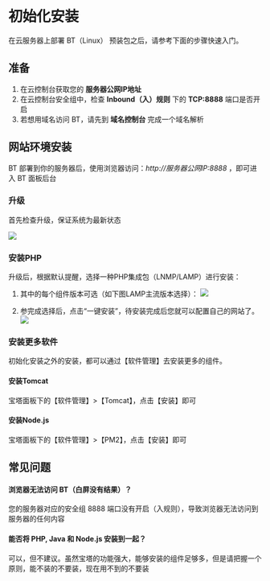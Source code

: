# 初始化安装

在云服务器上部署 BT（Linux） 预装包之后，请参考下面的步骤快速入门。

## 准备

1. 在云控制台获取您的 **服务器公网IP地址** 
2. 在云控制台安全组中，检查 **Inbound（入）规则** 下的 **TCP:8888** 端口是否开启
3. 若想用域名访问 BT，请先到 **域名控制台** 完成一个域名解析

## 网站环境安装

BT 部署到你的服务器后，使用浏览器访问：*http://服务器公网IP:8888* ，即可进入 BT 面板后台  

### 升级

首先检查升级，保证系统为最新状态  

![](https://libs.websoft9.com/Websoft9/DocsPicture/zh/btlinux/bt-update001-websoft9.png)

### 安装PHP

升级后，根据默认提醒，选择一种PHP集成包（LNMP/LAMP）进行安装：

1. 其中的每个组件版本可选（如下图LAMP主流版本选择）：
![](http://libs.websoft9.com/Websoft9/DocsPicture/zh/btlinux/bt02.png)

2. 参完成选择后，点击“一键安装”，待安装完成后您就可以配置自己的网站了。
![](http://libs.websoft9.com/Websoft9/DocsPicture/zh/btlinux/bt03.png) 


### 安装更多软件

初始化安装之外的安装，都可以通过【软件管理】去安装更多的组件。

#### 安装Tomcat

宝塔面板下的【软件管理】>【Tomcat】，点击【安装】即可

#### 安装Node.js

宝塔面板下的【软件管理】>【PM2】，点击【安装】即可

## 常见问题

#### 浏览器无法访问 BT（白屏没有结果）？

您的服务器对应的安全组 8888 端口没有开启（入规则），导致浏览器无法访问到服务器的任何内容

#### 能否将 PHP, Java 和 Node.js 安装到一起？

可以，但不建议。虽然宝塔的功能强大，能够安装的组件足够多，但是请把握一个原则，能不装的不要装，现在用不到的不要装